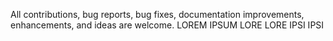 All contributions, bug reports, bug fixes, documentation improvements, enhancements, and ideas are welcome.
LOREM IPSUM LORE LORE IPSI IPSI

